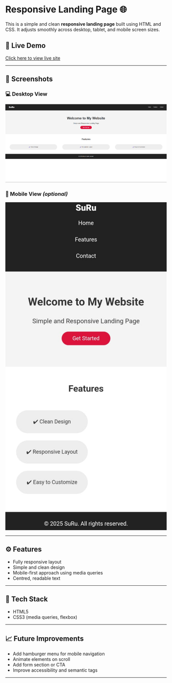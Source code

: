 # Responsive Landing Page 🌐

This is a simple and clean **responsive landing page** built using HTML and CSS. It adjusts smoothly across desktop, tablet, and mobile screen sizes.

## 🔗 Live Demo
[Click here to view live site](https://SuRu190.github.io/responsive-landing-page/)

---

## 📸 Screenshots

### 💻 Desktop View
![Landing Page Preview](./desktop-view.png)

### 📱 Mobile View *(optional)*
![Mobile View](./mobile-view.jpeg)

---

## ⚙️ Features

- Fully responsive layout
- Simple and clean design
- Mobile-first approach using media queries
- Centred, readable text

---

## 🧰 Tech Stack

- HTML5
- CSS3 (media queries, flexbox)

---

## 📈 Future Improvements

- Add hamburger menu for mobile navigation
- Animate elements on scroll
- Add form section or CTA
- Improve accessibility and semantic tags

---
